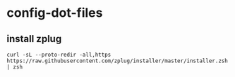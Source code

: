 # config-dot-files

## install zplug

```shell
curl -sL --proto-redir -all,https https://raw.githubusercontent.com/zplug/installer/master/installer.zsh | zsh
```
